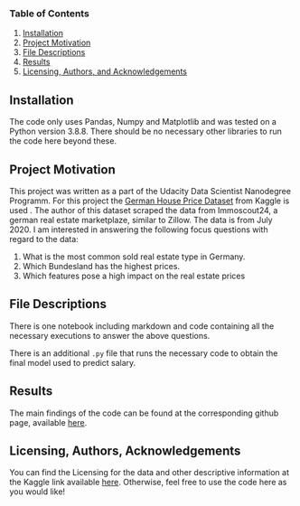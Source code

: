 
### Table of Contents

1. [Installation](#installation)
2. [Project Motivation](#motivation)
3. [File Descriptions](#files)
4. [Results](#results)
5. [Licensing, Authors, and Acknowledgements](#licensing)

## Installation <a name="installation"></a>

The code only uses Pandas, Numpy and Matplotlib and was tested on a Python version 3.8.8.
There should be no necessary  other libraries to run the code here beyond these.

## Project Motivation<a name="motivation"></a>

This project was written as a part of the Udacity Data Scientist Nanodegree Programm. For this project the [German House Price Dataset](https://www.kaggle.com/datasets/scriptsultan/german-house-prices) from Kaggle is used .
The author of this dataset scraped the data from Immoscout24, a german real estate marketplaze, similar to Zillow. The data is from July 2020.
I am interested in answering the following focus questions with regard to the data:

1. What is the most common sold real estate type in Germany.
2. Which Bundesland has the highest prices.
3. Which features pose a high impact on the real estate prices


## File Descriptions <a name="files"></a>

There is one notebook including markdown and code containing all the necessary executions to answer the above questions.

There is an additional `.py` file that runs the necessary code to obtain the final model used to predict salary.

## Results<a name="results"></a>

The main findings of the code can be found at the corresponding github page, available [here](https://discoluc.github.io/udacityhouseprices/).

## Licensing, Authors, Acknowledgements<a name="licensing"></a>

You can find the Licensing for the data and other descriptive information at the Kaggle link available [here](https://www.kaggle.com/stackoverflow/so-survey-2017/data).  Otherwise, feel free to use the code here as you would like! 


